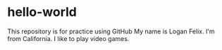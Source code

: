 # hello-world
This repository is for practice using GitHub
My name is Logan Felix. I'm from California. I like to play video games.
